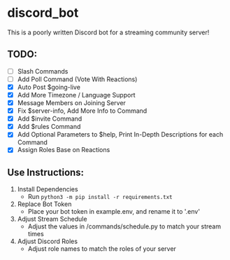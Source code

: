 # discord_bot
This is a poorly written Discord bot for a streaming community server!

## TODO:
-   [ ] Slash Commands
-	[ ] Add Poll Command (Vote With Reactions)
-   [X] Auto Post $going-live
-   [X] Add More Timezone / Language Support
-   [X] Message Members on Joining Server
-   [X] Fix $server-info, Add More Info to Command
-   [X] Add $invite Command
-	[X] Add $rules Command
-	[X] Add Optional Parameters to $help, Print In-Depth Descriptions for each Command
-	[X] Assign Roles Base on Reactions

## Use Instructions:
1. Install Dependencies
	- Run `python3 -m pip install -r requirements.txt`
2. Replace Bot Token
	- Place your bot token in example.env, and rename it to '.env'
3. Adjust Stream Schedule
	- Adjust the values in /commands/schedule.py to match your stream times
4. Adjust Discord Roles
	- Adjust role names to match the roles of your server
